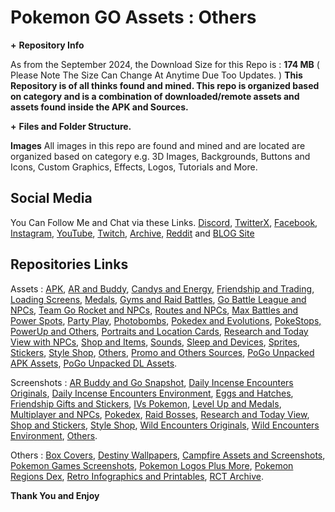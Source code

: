 # __**Pokemon GO Assets**__ __**:**__ __**Others**__


**+** __**Repository Info**__

As from the September 2024, the Download Size for this Repo is : **174 MB** ( Please Note The Size Can Change At Anytime Due Too Updates. )
**This Repository is of all thinks found and mined. This repo is organized based on category and is a combination of downloaded/remote assets and assets found inside the APK and Sources.**


**+** __**Files and Folder Structure.**__

**Images**
All images in this repo are found and mined and are located are organized based on category e.g. 3D Images, Backgrounds, Buttons and Icons, Custom Graphics, Effects, Logos, Tutorials and More.


## __**Social Media**__

You Can Follow Me and Chat via these Links. [Discord](https://discord.com/invite/XWphsEk), [TwitterX](https://x.com/Retro86Official), [Facebook](https://www.facebook.com/Retro86Official), [Instagram](https://www.instagram.com/retrojohn86), [YouTube](https://www.youtube.com/channel/UCUw02MHKeo3mGfNDMvBn_eQ), [Twitch](https://www.twitch.tv/retrojohn86), [Archive](https://archive.org/details/@retro_john_86), [Reddit](https://www.reddit.com/user/RetroJohn86/) and [BLOG Site](https://retrojohn86.blogspot.com/)


## __**Repositories Links**__

Assets : [APK](https://github.com/RetroJohn86/Pokemon-Go-Assets-APK), [AR and Buddy](https://github.com/RetroJohn86/Pokemon-Go-Assets-AR-and-Buddy), [Candys and Energy](https://github.com/RetroJohn86/Pokemon-Go-Assets-Candys-and-Energy), [Friendship and Trading](https://github.com/RetroJohn86/Pokemon-Go-Assets-Friendship-and-Trading), [Loading Screens](https://github.com/RetroJohn86/Pokemon-Go-Assets-Loading-Screens), [Medals](https://github.com/RetroJohn86/Pokemon-Go-Assets-Medals), [Gyms and Raid Battles](https://github.com/RetroJohn86/Pokemon-Go-Assets-Gyms-and-Raid-Battles), [Go Battle League and NPCs](https://github.com/RetroJohn86/Pokemon-Go-Assets-Go-Battle-League-and-NPCs), [Team Go Rocket and NPCs](https://github.com/RetroJohn86/Pokemon-Go-Assets-Team-Go-Rocket-and-NPCs), [Routes and NPCs](https://github.com/RetroJohn86/Pokemon-Go-Assets-Routes-and-NPCs), [Max Battles and Power Spots](https://github.com/RetroJohn86/Pokemon-Go-Assets-Max-Battles-and-Power-Spots), [Party Play](https://github.com/RetroJohn86/Pokemon-Go-Assets-Party-Play), [Photobombs](https://github.com/RetroJohn86/Pokemon-Go-Assets-Photobombs), [Pokedex and Evolutions](https://github.com/RetroJohn86/Pokemon-Go-Assets-Pokedex-and-Evolutions), [PokeStops, PowerUp and Others](https://github.com/RetroJohn86/Pokemon-Go-Assets-PokeStops-PowerUp-and-Others), [Portraits and Location Cards](https://github.com/RetroJohn86/Pokemon-Go-Assets-Portraits-and-Location-Cards), [Research and Today View with NPCs](https://github.com/RetroJohn86/Pokemon-Go-Assets-Research-and-Today-View-with-NPCs), [Shop and Items](https://github.com/RetroJohn86/Pokemon-Go-Assets-Shop-and-Items), [Sounds](https://github.com/RetroJohn86/Pokemon-Go-Assets-Sounds), [Sleep and Devices](https://github.com/RetroJohn86/Pokemon-Go-Assets-Sleep-and-Devices), [Sprites](https://github.com/RetroJohn86/Pokemon-Go-Assets-Sprites), [Stickers](https://github.com/RetroJohn86/Pokemon-Go-Assets-Stickers), [Style Shop](https://github.com/RetroJohn86/Pokemon-Go-Assets-Style-Shop), [Others](https://github.com/RetroJohn86/Pokemon-Go-Assets-Others), [Promo and Others Sources](https://github.com/RetroJohn86/Pokemon-Go-Promo-and-Others-Sources), [PoGo Unpacked APK Assets](https://github.com/RetroJohn86/PoGo-Unpacked-APK-Assets), [PoGo Unpacked DL Assets](https://github.com/RetroJohn86/PoGo-Unpacked-DL-Assets).

Screenshots : [AR Buddy and Go Snapshot](https://github.com/RetroJohn86/PoGo-Screenshot-AR-Buddy-and-Go-Snapshot), [Daily Incense Encounters Originals](https://github.com/RetroJohn86/PoGo-Screenshot-Daily-Incense-Encounters-Originals-), [Daily Incense Encounters Environment](https://github.com/RetroJohn86/PoGo-Screenshot-Daily-Incense-Encounters-Environment-), [Eggs and Hatches](https://github.com/RetroJohn86/PoGo-Screenshot-Eggs-and-Hatches), [Friendship Gifts and Stickers](https://github.com/RetroJohn86/PoGo-Screenshot-Friendship-Gifts-and-Stickers), [IVs Pokemon](https://github.com/RetroJohn86/PoGo-Screenshot-IVs-Pokemon), [Level Up and Medals](https://github.com/RetroJohn86/PoGo-Screenshot-Level-Up-and-Medals), [Multiplayer and NPCs](https://github.com/RetroJohn86/PoGo-Screenshot-Multiplayer-and-NPCs), [Pokedex](https://github.com/RetroJohn86/PoGo-Screenshot-Pokedex), [Raid Bosses](https://github.com/RetroJohn86/PoGo-Screenshot-Raid-Bosses), [Research and Today View](https://github.com/RetroJohn86/PoGo-Screenshot-Research-and-Today-View), [Shop and Stickers](https://github.com/RetroJohn86/PoGo-Screenshot-Shop-and-Stickers), [Style Shop](https://github.com/RetroJohn86/PoGo-Screenshot-Style-Shop), [Wild Encounters Originals](https://github.com/RetroJohn86/PoGo-Screenshot-Wild-Encounters-Originals-), [Wild Encounters Environment](https://github.com/RetroJohn86/PoGo-Screenshot-Wild-Encounters-Environment-), [Others](https://github.com/RetroJohn86/PoGo-Screenshot-Others).

Others : [Box Covers](https://github.com/RetroJohn86/Box-Covers), [Destiny Wallpapers](https://github.com/RetroJohn86/Destiny-Wallpapers), [Campfire Assets and Screenshots](https://github.com/RetroJohn86/Campfire-Assets-and-Screenshots), [Pokemon Games Screenshots](https://github.com/RetroJohn86/Pokemon-Games-Screenshots), [Pokemon Logos Plus More](https://github.com/RetroJohn86/Pokemon-Logos-Plus-More), [Pokemon Regions Dex](https://github.com/RetroJohn86/Pokemon-Regions-Dex), [Retro Infographics and Printables](https://github.com/RetroJohn86/Retro-Infographics-and-Printables), [RCT Archive](https://github.com/RetroJohn86/RCT-Archive).


__**Thank You and Enjoy**__